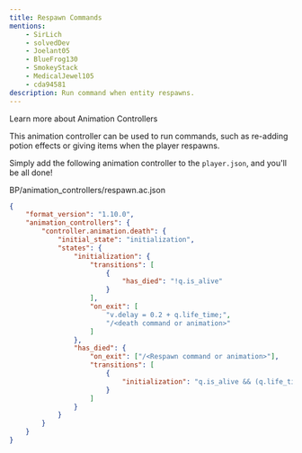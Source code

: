 ```yaml
---
title: Respawn Commands
mentions:
    - SirLich
    - solvedDev
    - Joelant05
    - BlueFrog130
    - SmokeyStack
    - MedicalJewel105
    - cda94581
description: Run command when entity respawns.
---
```


<BButton color="blue" link="animation-controllers-intro">Learn more about Animation Controllers</BButton>

This animation controller can be used to run commands, such as re-adding potion effects or giving items when the player respawns.

Simply add the following animation controller to the `player.json`, and you'll be all done!

<CodeHeader>BP/animation_controllers/respawn.ac.json</CodeHeader>

```json
{
	"format_version": "1.10.0",
	"animation_controllers": {
		"controller.animation.death": {
			"initial_state": "initialization",
			"states": {
				"initialization": {
					"transitions": [
						{
							"has_died": "!q.is_alive"
						}
					],
					"on_exit": [
						"v.delay = 0.2 + q.life_time;",
						"/<death command or animation>"
					]
				},
				"has_died": {
					"on_exit": ["/<Respawn command or animation>"],
					"transitions": [
						{
							"initialization": "q.is_alive && (q.life_time >= v.delay)"
						}
					]
				}
			}
		}
	}
}
```
